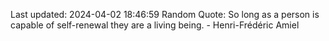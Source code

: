 Last updated: 2024-04-02 18:46:59
Random Quote: So long as a person is capable of self-renewal they are a living being. - Henri-Frédéric Amiel
